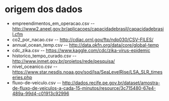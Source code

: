 # origem dos dados

* empreendimentos_em_operacao.csv -- http://www2.aneel.gov.br/aplicacoes/capacidadebrasil/capacidadebrasil.cfm 
* co2_por_nacao.csv -- http://cdiac.ornl.gov/ftp/ndp030/CSV-FILES/
* annual_ocean_temp.csv -- http://data.okfn.org/data/core/global-temp
* cdc_zika.csv -- https://www.kaggle.com/cdc/zika-virus-epidemic
* historico_tempo_curado.csv -- http://www.inmet.gov.br/projetos/rede/pesquisa/
* nivel_oceanico.csv -- https://www.star.nesdis.noaa.gov/sod/lsa/SeaLevelRise/LSA_SLR_timeseries.php
* fluxo-de-veiculo.csv -- http://dados.recife.pe.gov.br/dataset/amostra-de-fluxo-de-veiculos-a-cada-15-minutos/resource/3c715480-67e4-489a-99d4-c01913c92996
